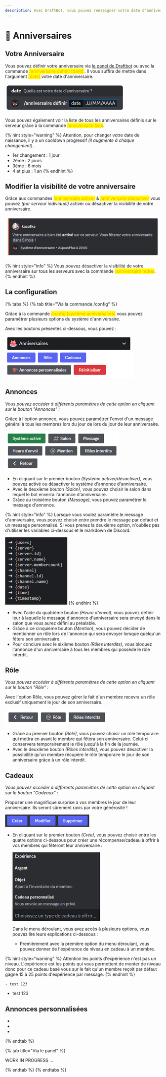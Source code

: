 ```yaml
---
description: Avec DraftBot, vous pouvez renseigner votre date d'anniversaire et être informé des prochains à venir !
---
```


# 🎂 Anniversaires

## Votre Anniversaire

Vous pouvez définir votre anniversaire via [le panel de Draftbot](https://www.draftbot.fr) ou avec la commande <mark style="color:orange;">/anniversaire définir \[date] </mark>. Il vous suffira de mettre dans l'argument <mark style="color:orange;">\[date]</mark> votre date d'anniversaire. 

![Exemple de commande d'anniversaire](../.gitbook/assets/birthday/command_review.png)

Vous pouvez également voir la liste de tous les anniversaires définis sur le serveur grâce à la commande <mark style="color:orange;">/anniversaire liste</mark>.

{% hint style="warning" %}
Attention, pour changer votre date de naissance, il y a un cooldown progressif *(il augmente à chaque changement)*.

- 1er changement : 1 jour
- 2ème : 2 jours
- 3ème : 6 mois
- 4 et plus : 1 an
{% endhint %}

## Modifier la visibilité de votre anniversaire

Grâce aux commandes <mark style="color:orange;">/anniversaire activer</mark> & <mark style="color:orange;">/anniversaire désactiver</mark> vous pouvez *(par serveur individuel)* activer ou désactiver la visibilité de votre anniversaire.

![Message de confirmation de la commande /anniversaire activer](../.gitbook/assets/birthday/birthday_enable.png)

{% hint style="info" %}
Vous pouvez désactiver la visibilité de votre anniversaire sur tous les serveurs avec la commande <mark style="color:orange;">/anniversaire retirer</mark>.
{% endhint %}

## La configuration

{% tabs %}
{% tab title="Via la commande /config" %}

Grâce à la commande <mark style="color:orange;">/config \[système:anniversaires]</mark> vous pouvez paramétrer plusieurs options du système d'anniversaire.

Avec les boutons présentés ci-dessous, vous pouvez :

![Aperçu des options du système de configuration via la commande /config](../.gitbook/assets/birthday/birthday_config_button.png)

## Annonces

*Vous pouvez accéder à différents paramètres de cette option en cliquant sur le bouton "Annonces" :*

Grâce à l'option annonce, vous pouvez paramétrer l'envoi d'un message général à tous les membres lors du jour de lors du jour de leur anniversaire.

![Aperçu des différents paramètres d'annonce d'anniversaire](../.gitbook/assets/birthday/birth_config_annoncement.png)

- En cliquant sur le premier bouton *(Système activer/désactiver)*, vous pouvez activé ou désactiver le système d'annonce d'anniversaire.
- Avec le deuxième bouton *(Salon)*, vous pouvez choisir le salon dans lequel le bot enverra l'annonce d'anniversaire.
- Grâce au troisième bouton *(Message)*, vous pouvez paramétrer le message d'annonce.

{% hint style="info" %}
Lorsque vous voulez paramètre le message d'anniversaire, vous pouvez choisir entre prendre le message par défaut et un message personnalisé. Si vous prenez la deuxième option, n'oubliez pas d'utiliser les variables ci-dessous et le markdown de Discord.

![Aperçu des variables diponible pour l'annonce d'anniversaire](../.gitbook/assets/birthday/birthday_config_message_edit.png)
{% endhint %}

- Avec l'aide du quatrième bouton *(Heure d'envoi)*, vous pouvez définir leur à laquelle le message d'annonce d'anniversaire sera envoyé dans le salon que vous aurez défini au préalable. 
- Grâce à ce cinquième bouton *(Mention)*, vous pouvez décider de mentionner un rôle lors de l'annonce qui sera envoyer lorsque quelqu'un fêtera son anniversaire.
- Pour conclure avec le sixième bouton *(Rôles interdits)*, vous bloquez l'annonce d'un anniversaire à tous les membres qui possède le rôle interdit. 

## Rôle

*Vous pouvez accéder à différents paramètres de cette option en cliquant sur le bouton "Rôle" :*

Avec l'option Rôle, vous pouvez gérer le fait d'un membre recevra un rôle exclusif uniquement le jour de son anniversaire.

![Option rôle du menu de la configuration des anniversaires](../.gitbook/assets/birthday/birthday_config_role.png)

- Grâce au premier bouton *(Rôle)*, vous pouvez choisir un rôle temporaire qui mettra en avant le membre qui fêtera son anniversaire. Celui-ci conservera temporairement le rôle jusqu'à la fin de la journée.
- Avec le deuxième bouton *(Rôles interdits)*, vous pouvez désactiver la possibilité qu'un membre récupère le rôle temporaire le jour de son anniversaire grâce à un rôle interdit.

## Cadeaux

*Vous pouvez accéder à différents paramètres de cette option en cliquant sur le bouton "Cadeaux" :*

Proposer une magnifique surprise à vos membres le jour de leur anniversaire. Ils seront sûrement ravis par votre générosité !

![Aperçu des options offerte avec le menu Cadeaux](../.gitbook/assets/birthday/birthday_config_gift.png)

- En cliquant sur le premier bouton *(Crée)*, vous pouvez choisir entre les quatre options ci-dessous pour créer une récompense/cadeau à offrir à vos membres qui fêteront leur anniversaire *:*

    ![Option des cadeaux à offrir via le menu Cadeaux](../.gitbook/assets/birthday/bithday_config_option_gift.png)

    Dans le menu déroulant, vous avez accès à plusieurs options, vous pouvez lire leurs explications ci-dessous *:*

    - Premièrement avec la première option du menu déroulant, vous pouvez donner de l'expérance de niveau en cadeau à un membre.

{% hint style="warning" %}
Attention les points d'expérience n'est pas un niveau. L'expérience est les points qui vous permettent de monter de 
niveau donc pour ce cadeau basé vous sur le fait qu'un membre reçoit par défaut gagne 15 à 25 points d'expérience par message.
{% endhint %}

    - test 123

- test 123

## Annonces personnalisées

- 
- 
- 

{% endtab %}


{% tab title="Via le panel" %}

WORK IN PROGRESS ...

{% endtab %}
{% endtabs %}